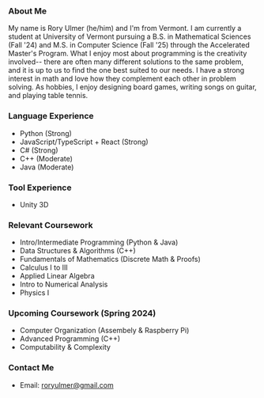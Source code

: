 ### About Me

My name is Rory Ulmer (he/him) and I'm from Vermont. I am currently a student at University of Vermont pursuing a B.S. in Mathematical Sciences (Fall '24) and M.S. in Computer Science (Fall '25) through the Accelerated Master's Program. What I enjoy most about programming is the creativity involved-- there are often many different solutions to the same problem, and it is up to us to find the one best suited to our needs. I have a strong interest in math and love how they complement each other in problem solving. As hobbies, I enjoy designing board games, writing songs on guitar, and playing table tennis.

### Language Experience
* Python (Strong)
* JavaScript/TypeScript + React (Strong)
* C# (Strong)
* C++ (Moderate)
* Java (Moderate)

### Tool Experience
* Unity 3D

### Relevant Coursework
* Intro/Intermediate Programming (Python & Java)
* Data Structures & Algorithms (C++)
* Fundamentals of Mathematics (Discrete Math & Proofs)
* Calculus I to III
* Applied Linear Algebra
* Intro to Numerical Analysis
* Physics I

### Upcoming Coursework (Spring 2024)
* Computer Organization (Assembely & Raspberry Pi)
* Advanced Programming (C++)
* Computability & Complexity

### Contact Me
* Email: roryulmer@gmail.com
<!--
**rouloct/rouloct** is a ✨ _special_ ✨ repository because its `README.md` (this file) appears on your GitHub profile.

Here are some ideas to get you started:

- 🔭 I’m currently working on ...
- 🌱 I’m currently learning ...
- 👯 I’m looking to collaborate on ...
- 🤔 I’m looking for help with ...
- 💬 Ask me about ...
- 📫 How to reach me: ...
- 😄 Pronouns: ...
- ⚡ Fun fact: ...
-->
